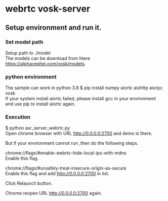 # webrtc vosk-server  


## Setup environment and run it. 
### Set model path  
Setup path to ./model  
The models can be download from htere https://alphacephei.com/vosk/models.  

### python environment   
The sample can work in python 3.8 
$ pip install numpy aiortc aiohttp aiorpc vosk  
If your system install aiortc failed, please install gcc in your environment and use pip to install aiortc again.  

### Execution 
$ python asr_server_webrtc.py  
Open chrome browser with URL http://0.0.0.0:2700 and demo is there.   

But if your environment cannot run ,then do the following steps. 

chrome://flags/#enable-webrtc-hide-local-ips-with-mdns  
Enable this flag.   

chrome://flags/#unsafely-treat-insecure-origin-as-secure  
Enable this flag and add http://0.0.0.0:2700 in list.   

Click Relaunch button.  

Chrome reopen URL http://0.0.0.0:2700 again.  


